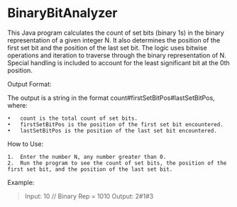 # BinaryBitAnalyzer

This Java program calculates the count of set bits (binary 1s) in the binary representation of a given integer N. It also determines the position of the first set bit and the position of the last set bit. The logic uses bitwise operations and iteration to traverse through the binary representation of N. Special handling is included to account for the least significant bit at the 0th position.

Output Format:

The output is a string in the format count#firstSetBitPos#lastSetBitPos, where:

	•	count is the total count of set bits.
	•	firstSetBitPos is the position of the first set bit encountered.
	•	lastSetBitPos is the position of the last set bit encountered.

How to Use:

	1.	Enter the number N, any number greater than 0.
	2.	Run the program to see the count of set bits, the position of the first set bit, and the position of the last set bit.
Example:
> Input: 10         // Binary Rep = 1010
> Output: 2#1#3   
